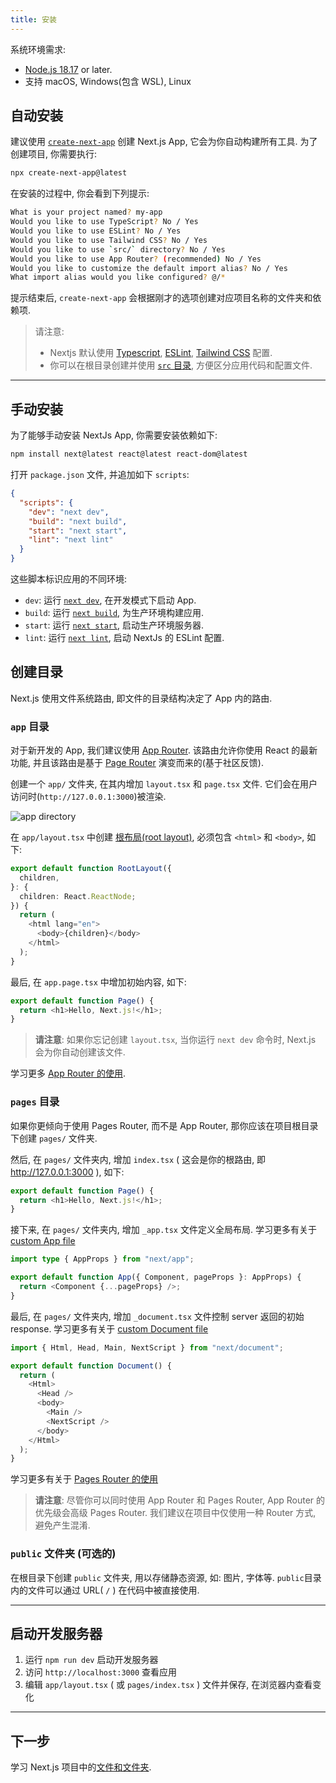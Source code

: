 ```yaml
---
title: 安装
---
```


系统环境需求:

- [Node.js 18.17](https://nodejs.org/en) or later.
- 支持 macOS, Windows(包含 WSL), Linux

## 自动安装

建议使用 [`create-next-app`](https://nextjs.org/docs/app/api-reference/create-next-app) 创建 Next.js App, 它会为你自动构建所有工具. 为了创建项目, 你需要执行:

```bash title="Terminal"
npx create-next-app@latest
```

在安装的过程中, 你会看到下列提示:

```bash
What is your project named? my-app
Would you like to use TypeScript? No / Yes
Would you like to use ESLint? No / Yes
Would you like to use Tailwind CSS? No / Yes
Would you like to use `src/` directory? No / Yes
Would you like to use App Router? (recommended) No / Yes
Would you like to customize the default import alias? No / Yes
What import alias would you like configured? @/*
```

提示结束后, `create-next-app` 会根据刚才的选项创建对应项目名称的文件夹和依赖项.

> 请注意:
>
> - Nextjs 默认使用 [Typescript](https://github.com/Wwwmmxxx/nextjs13-document-cn/blob/main/2.%20Building%20Your%20Application/7.%20Configuring.md), [ESLint](https://github.com/Wwwmmxxx/nextjs13-document-cn/blob/main/2.%20Building%20Your%20Application/7.%20Configuring.md), [Tailwind CSS](https://github.com/Wwwmmxxx/nextjs13-document-cn/blob/main/2.%20Building%20Your%20Application/5.%20Styling.md) 配置.
> - 你可以在根目录创建并使用 [`src` 目录](https://nextjs.org/docs/app/building-your-application/configuring/src-directory), 方便区分应用代码和配置文件.

---

## 手动安装

为了能够手动安装 NextJs App, 你需要安装依赖如下:

```bash title="Terminal"
npm install next@latest react@latest react-dom@latest
```

打开 `package.json` 文件, 并追加如下 `scripts`:

```json title="package.json"
{
  "scripts": {
    "dev": "next dev",
    "build": "next build",
    "start": "next start",
    "lint": "next lint"
  }
}
```

这些脚本标识应用的不同环境:

- `dev`: 运行 [`next dev`](https://nextjs.org/docs/app/api-reference/next-cli#development), 在开发模式下启动 App.
- `build`: 运行 [`next build`](https://nextjs.org/docs/app/api-reference/next-cli#build), 为生产环境构建应用.
- `start`: 运行 [`next start`](https://nextjs.org/docs/app/api-reference/next-cli#production), 启动生产环境服务器.
- `lint`: 运行 [`next lint`](https://nextjs.org/docs/app/api-reference/next-cli#lint), 启动 NextJs 的 ESLint 配置.

## 创建目录

Next.js 使用文件系统路由, 即文件的目录结构决定了 App 内的路由.

### `app` 目录

对于新开发的 App, 我们建议使用 [App Router](https://nextjs.org/docs/app). 该路由允许你使用 React 的最新功能, 并且该路由是基于 [Page Router](https://nextjs.org/docs/pages) 演变而来的(基于社区反馈).

创建一个 `app/` 文件夹, 在其内增加 `layout.tsx` 和 `page.tsx` 文件. 它们会在用户访问时(`http://127.0.0.1:3000`)被渲染.

![app directory](https://nextjs.org/_next/image?url=%2Fdocs%2Flight%2Fapp-getting-started.png&w=1920&q=75&dpl=dpl_CftdBoMAsScGRzm9xvoMe12PjQyA "app directory")

在 `app/layout.tsx` 中创建 [根布局(root layout)](https://nextjs.org/docs/app/building-your-application/routing/pages-and-layouts#root-layout-required), 必须包含 `<html>` 和 `<body>`, 如下:

```typescript title="app/layout.tsx"
export default function RootLayout({
  children,
}: {
  children: React.ReactNode;
}) {
  return (
    <html lang="en">
      <body>{children}</body>
    </html>
  );
}
```

最后, 在 `app.page.tsx` 中增加初始内容, 如下:

```typescript title="app/page.tsx"
export default function Page() {
  return <h1>Hello, Next.js!</h1>;
}
```

> **请注意**: 如果你忘记创建 `layout.tsx`, 当你运行 `next dev` 命令时, Next.js 会为你自动创建该文件.

学习更多 [App Router 的使用](https://nextjs.org/docs/app/building-your-application/routing/defining-routes).

### `pages` 目录

如果你更倾向于使用 Pages Router, 而不是 App Router, 那你应该在项目根目录下创建 `pages/` 文件夹.

然后, 在 `pages/` 文件夹内, 增加 `index.tsx` ( 这会是你的根路由, 即 http://127.0.0.1:3000 ), 如下:

```typescript title="index.tsx"
export default function Page() {
  return <h1>Hello, Next.js!</h1>;
}
```

接下来, 在 `pages/` 文件夹内, 增加 `_app.tsx` 文件定义全局布局. 学习更多有关于 [custom App file](https://nextjs.org/docs/pages/building-your-application/routing/custom-app)

```typescript title="_app.tsx"
import type { AppProps } from "next/app";

export default function App({ Component, pageProps }: AppProps) {
  return <Component {...pageProps} />;
}
```

最后, 在 `pages/` 文件夹内, 增加 `_document.tsx` 文件控制 server 返回的初始 response. 学习更多有关于 [custom Document file](https://nextjs.org/docs/pages/building-your-application/routing/custom-document)

```typescript title="_document.tsx"
import { Html, Head, Main, NextScript } from "next/document";

export default function Document() {
  return (
    <Html>
      <Head />
      <body>
        <Main />
        <NextScript />
      </body>
    </Html>
  );
}
```

学习更多有关于 [Pages Router 的使用](https://nextjs.org/docs/pages/building-your-application/routing/pages-and-layouts)

> **请注意**: 尽管你可以同时使用 App Router 和 Pages Router, App Router 的优先级会高级 Pages Router. 我们建议在项目中仅使用一种 Router 方式, 避免产生混淆.

### `public` 文件夹 (可选的)

在根目录下创建 `public` 文件夹, 用以存储静态资源, 如: 图片, 字体等. `public`目录内的文件可以通过 URL( `/` ) 在代码中被直接使用.

---

## 启动开发服务器

1. 运行 `npm run dev` 启动开发服务器
2. 访问 `http://localhost:3000` 查看应用
3. 编辑 `app/layout.tsx` ( 或 `pages/index.tsx` ) 文件并保存, 在浏览器内查看变化

---

## 下一步

学习 Next.js 项目中的[文件和文件夹](https://nextjs.org/docs/getting-started/project-structure).
